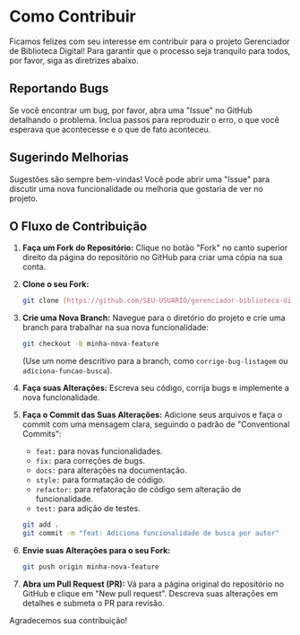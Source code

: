 # Como Contribuir

Ficamos felizes com seu interesse em contribuir para o projeto Gerenciador de Biblioteca Digital! Para garantir que o processo seja tranquilo para todos, por favor, siga as diretrizes abaixo.

## Reportando Bugs

Se você encontrar um bug, por favor, abra uma "Issue" no GitHub detalhando o problema. Inclua passos para reproduzir o erro, o que você esperava que acontecesse e o que de fato aconteceu.

## Sugerindo Melhorias

Sugestões são sempre bem-vindas! Você pode abrir uma "Issue" para discutir uma nova funcionalidade ou melhoria que gostaria de ver no projeto.

## O Fluxo de Contribuição

1.  **Faça um Fork do Repositório:**
    Clique no botão "Fork" no canto superior direito da página do repositório no GitHub para criar uma cópia na sua conta.

2.  **Clone o seu Fork:**
    ```bash
    git clone [https://github.com/SEU-USUARIO/gerenciador-biblioteca-digital.git](https://github.com/SEU-USUARIO/gerenciador-biblioteca-digital.git)
    ```

3.  **Crie uma Nova Branch:**
    Navegue para o diretório do projeto e crie uma branch para trabalhar na sua nova funcionalidade:
    ```bash
    git checkout -b minha-nova-feature
    ```
    (Use um nome descritivo para a branch, como `corrige-bug-listagem` ou `adiciona-funcao-busca`).

4.  **Faça suas Alterações:**
    Escreva seu código, corrija bugs e implemente a nova funcionalidade.

5.  **Faça o Commit das Suas Alterações:**
    Adicione seus arquivos e faça o commit com uma mensagem clara, seguindo o padrão de "Conventional Commits":
    * `feat:` para novas funcionalidades.
    * `fix:` para correções de bugs.
    * `docs:` para alterações na documentação.
    * `style:` para formatação de código.
    * `refactor:` para refatoração de código sem alteração de funcionalidade.
    * `test:` para adição de testes.

    ```bash
    git add .
    git commit -m "feat: Adiciona funcionalidade de busca por autor"
    ```

6.  **Envie suas Alterações para o seu Fork:**
    ```bash
    git push origin minha-nova-feature
    ```

7.  **Abra um Pull Request (PR):**
    Vá para a página original do repositório no GitHub e clique em "New pull request". Descreva suas alterações em detalhes e submeta o PR para revisão.

Agradecemos sua contribuição!
